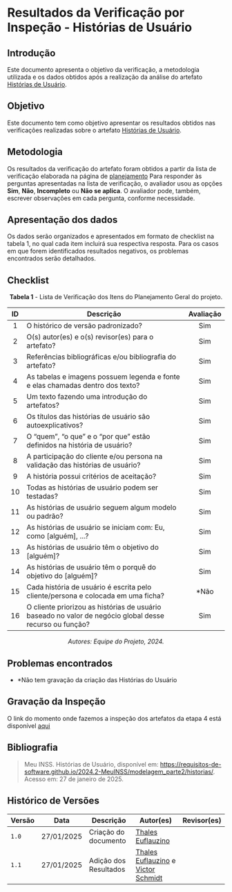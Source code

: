 # Resultados da Verificação por Inspeção - Histórias de Usuário

## Introdução

Este documento apresenta o objetivo da verificação, a metodologia utilizada e os dados obtidos após a realização da análise do artefato [Histórias de Usuário](https://requisitos-de-software.github.io/2024.2-MeuINSS/modelagem_parte2/historias/).

## Objetivo

Este documento tem como objetivo apresentar os resultados obtidos nas verificações realizadas sobre o artefato [Histórias de Usuário](https://requisitos-de-software.github.io/2024.2-MeuINSS/modelagem_parte2/historias/).

## Metodologia

Os resultados da verificação do artefato foram obtidos a partir da lista de verificação elaborada na página de [planejamento](../entrega4/planej2-e4.md) Para responder às perguntas apresentadas na lista de verificação, o avaliador usou as opções **Sim**, **Não**, **Incompleto** ou **Não se aplica**. O avaliador pode, também, escrever observações em cada pergunta, conforme necessidade.

## Apresentação dos dados

Os dados serão organizados e apresentados em formato de checklist na tabela 1, no qual cada item incluirá sua respectiva resposta. Para os casos em que forem identificados resultados negativos, os problemas encontrados serão detalhados.

## Checklist

<center>

**Tabela 1** - Lista de Verificação dos Itens do Planejamento Geral do projeto.

|        ID        | Descrição                                                                                                           | Avaliação  |
| :--------------: | ------------------------------------------------------------------------------------------------------------------- | :--------: | 
| 1 | O histórico de versão padronizado? | Sim |
| 2 | O(s) autor(es) e o(s) revisor(es) para o artefato? | Sim |
| 3 | Referências bibliográficas e/ou bibliografia do artefato? | Sim |
| 4 | As tabelas e imagens possuem legenda e fonte e elas chamadas dentro dos texto? | Sim |
| 5 | Um texto fazendo uma introdução do artefatos? | Sim |
| 6 | Os títulos das histórias de usuário são autoexplicativos? | Sim |
| 7 | O “quem”, “o que” e o “por que” estão definidos na história de usuário? | Sim |
| 8 | A participação do cliente e/ou persona na validação das histórias de usuário? | Sim |
| 9 | A história possui critérios de aceitação? | Sim |
| 10 | Todas as histórias de usuário podem ser testadas? | Sim |
| 11 | As histórias de usuário seguem algum modelo ou padrão? | Sim |
| 12 | As histórias de usuário se iniciam com: Eu, como [alguém], …? | Sim |
| 13 | As histórias de usuário têm o objetivo do [alguém]? | Sim |
| 14 | As histórias de usuário têm o porquê do objetivo do [alguém]? | Sim |
| 15 | Cada história de usuário é escrita pelo cliente/persona e colocada em uma ficha? | *Não |
| 16 | O cliente priorizou as histórias de usuário baseado no valor de negócio global desse recurso ou função? | Sim |

_Autores: Equipe do Projeto, 2024._

</center>

## Problemas encontrados

- *Não tem gravação da criação das Histórias do Usuário
  
## Gravação da Inspeção

O link do momento onde fazemos a inspeção dos artefatos da etapa 4 está disponível [aqui](https://youtu.be/Ya5oS1VJNi8?t=2691) 

## Bibliografia

> Meu INSS. Histórias de Usuário, disponível em: https://requisitos-de-software.github.io/2024.2-MeuINSS/modelagem_parte2/historias/. Acesso em: 27 de janeiro de 2025.

## Histórico de Versões

| Versão  | Data | Descrição | Autor(es) | Revisor(es) |
| -------- | ------ | ------ | ---------- | ---------- |
| `1.0` | 27/01/2025 | Criação do documento  | [Thales Euflauzino](https://github.com/thaleseuflauzino) |  |
| `1.1` | 27/01/2025 | Adição dos Resultados  | [Thales Euflauzino](https://github.com/thaleseuflauzino) e [Victor Schmidt](https://github.com/moonshinerd) |
